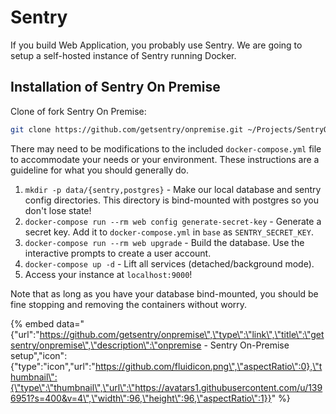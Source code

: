 # Sentry

If you build Web Application, you probably use Sentry. We are going to setup a self-hosted instance of Sentry running Docker.

## Installation of Sentry On Premise 

Clone of fork Sentry On Premise: 

```bash
git clone https://github.com/getsentry/onpremise.git ~/Projects/SentryOnPremise
```

There may need to be modifications to the included `docker-compose.yml` file to accommodate your needs or your environment. These instructions are a guideline for what you should generally do.

1. `mkdir -p data/{sentry,postgres}` - Make our local database and sentry config directories. This directory is bind-mounted with postgres so you don't lose state!
2. `docker-compose run --rm web config generate-secret-key` - Generate a secret key. Add it to `docker-compose.yml` in `base` as `SENTRY_SECRET_KEY`.
3. `docker-compose run --rm web upgrade` - Build the database. Use the interactive prompts to create a user account.
4. `docker-compose up -d` - Lift all services \(detached/background mode\).
5. Access your instance at `localhost:9000`!

Note that as long as you have your database bind-mounted, you should be fine stopping and removing the containers without worry.

{% embed data="{\"url\":\"https://github.com/getsentry/onpremise\",\"type\":\"link\",\"title\":\"getsentry/onpremise\",\"description\":\"onpremise - Sentry On-Premise setup\",\"icon\":{\"type\":\"icon\",\"url\":\"https://github.com/fluidicon.png\",\"aspectRatio\":0},\"thumbnail\":{\"type\":\"thumbnail\",\"url\":\"https://avatars1.githubusercontent.com/u/1396951?s=400&v=4\",\"width\":96,\"height\":96,\"aspectRatio\":1}}" %}



